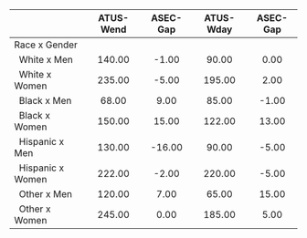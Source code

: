 
|                      |    ATUS-Wend |     ASEC-Gap |    ATUS-Wday |     ASEC-Gap |
| -------------------- | :----------: | :----------: | :----------: | :----------: |
| Race x Gender        |              |              |              |              |
| &nbsp;&nbsp;White x Men |       140.00 |        -1.00 |        90.00 |         0.00 |
| &nbsp;&nbsp;White x Women |       235.00 |        -5.00 |       195.00 |         2.00 |
| &nbsp;&nbsp;Black x Men |        68.00 |         9.00 |        85.00 |        -1.00 |
| &nbsp;&nbsp;Black x Women |       150.00 |        15.00 |       122.00 |        13.00 |
| &nbsp;&nbsp;Hispanic x Men |       130.00 |       -16.00 |        90.00 |        -5.00 |
| &nbsp;&nbsp;Hispanic x Women |       222.00 |        -2.00 |       220.00 |        -5.00 |
| &nbsp;&nbsp;Other x Men |       120.00 |         7.00 |        65.00 |        15.00 |
| &nbsp;&nbsp;Other x Women |       245.00 |         0.00 |       185.00 |         5.00 |

